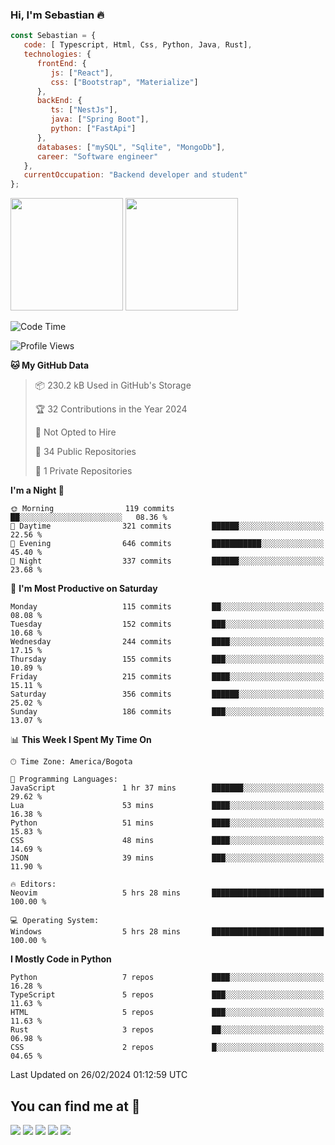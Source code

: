 ### Hi, I'm Sebastian :fire:

```js
const Sebastian = {
   code: [ Typescript, Html, Css, Python, Java, Rust],
   technologies: {
      frontEnd: {
         js: ["React"],
         css: ["Bootstrap", "Materialize"]
      },
      backEnd: {
         ts: ["NestJs"],
         java: ["Spring Boot"],
         python: ["FastApi"]
      },
      databases: ["mySQL", "Sqlite", "MongoDb"],
      career: "Software engineer"
   },
   currentOccupation: "Backend developer and student"
};
```
<div>
<img height=180em src="https://github-readme-stats.vercel.app/api?username=XantX&theme=gruvbox&show_icons=true"/>
<img height=180em src="https://github-readme-stats.vercel.app/api/top-langs/?username=XantX&layout=compact&theme=gruvbox"/>
</div>

<!--START_SECTION:waka-->
![Code Time](http://img.shields.io/badge/Code%20Time-40%20hrs%2041%20mins-blue)

![Profile Views](http://img.shields.io/badge/Profile%20Views-0-blue)

**🐱 My GitHub Data** 

> 📦 230.2 kB Used in GitHub's Storage 
 > 
> 🏆 32 Contributions in the Year 2024
 > 
> 🚫 Not Opted to Hire
 > 
> 📜 34 Public Repositories 
 > 
> 🔑 1 Private Repositories 
 > 
**I'm a Night 🦉** 

```text
🌞 Morning                119 commits         ██░░░░░░░░░░░░░░░░░░░░░░░   08.36 % 
🌆 Daytime                321 commits         ██████░░░░░░░░░░░░░░░░░░░   22.56 % 
🌃 Evening                646 commits         ███████████░░░░░░░░░░░░░░   45.40 % 
🌙 Night                  337 commits         ██████░░░░░░░░░░░░░░░░░░░   23.68 % 
```
📅 **I'm Most Productive on Saturday** 

```text
Monday                   115 commits         ██░░░░░░░░░░░░░░░░░░░░░░░   08.08 % 
Tuesday                  152 commits         ███░░░░░░░░░░░░░░░░░░░░░░   10.68 % 
Wednesday                244 commits         ████░░░░░░░░░░░░░░░░░░░░░   17.15 % 
Thursday                 155 commits         ███░░░░░░░░░░░░░░░░░░░░░░   10.89 % 
Friday                   215 commits         ████░░░░░░░░░░░░░░░░░░░░░   15.11 % 
Saturday                 356 commits         ██████░░░░░░░░░░░░░░░░░░░   25.02 % 
Sunday                   186 commits         ███░░░░░░░░░░░░░░░░░░░░░░   13.07 % 
```


📊 **This Week I Spent My Time On** 

```text
🕑︎ Time Zone: America/Bogota

💬 Programming Languages: 
JavaScript               1 hr 37 mins        ███████░░░░░░░░░░░░░░░░░░   29.62 % 
Lua                      53 mins             ████░░░░░░░░░░░░░░░░░░░░░   16.38 % 
Python                   51 mins             ████░░░░░░░░░░░░░░░░░░░░░   15.83 % 
CSS                      48 mins             ████░░░░░░░░░░░░░░░░░░░░░   14.69 % 
JSON                     39 mins             ███░░░░░░░░░░░░░░░░░░░░░░   11.90 % 

🔥 Editors: 
Neovim                   5 hrs 28 mins       █████████████████████████   100.00 % 

💻 Operating System: 
Windows                  5 hrs 28 mins       █████████████████████████   100.00 % 
```

**I Mostly Code in Python** 

```text
Python                   7 repos             ████░░░░░░░░░░░░░░░░░░░░░   16.28 % 
TypeScript               5 repos             ███░░░░░░░░░░░░░░░░░░░░░░   11.63 % 
HTML                     5 repos             ███░░░░░░░░░░░░░░░░░░░░░░   11.63 % 
Rust                     3 repos             ██░░░░░░░░░░░░░░░░░░░░░░░   06.98 % 
CSS                      2 repos             █░░░░░░░░░░░░░░░░░░░░░░░░   04.65 % 
```




 Last Updated on 26/02/2024 01:12:59 UTC
<!--END_SECTION:waka-->

## You can find me at :eyes:

<div> 
  <a href="https://www.instagram.com/zxantx" target="_blank"><img src="https://img.shields.io/badge/-Instagram-%23E4405F?style=for-the-badge&logo=instagram&logoColor=white" target="_blank"></a>
 	<a href="https://www.twitch.tv/xantxx" target="_blank"><img src="https://img.shields.io/badge/Twitch-9146FF?style=for-the-badge&logo=twitch&logoColor=white" target="_blank"></a>
  <a href = "mailto:sebastian.diaz.trabajo@gmail.com"><img src="https://img.shields.io/badge/-Gmail-%23333?style=for-the-badge&logo=gmail&logoColor=white" target="_blank"></a>
  <a href="https://www.linkedin.com/in/sebastian-diaz-torres/" target="_blank"><img src="https://img.shields.io/badge/-LinkedIn-%230077B5?style=for-the-badge&logo=linkedin&logoColor=white" target="_blank"></a> 
    <a href="https://sebastiandiazweb.com/" target="_blank"><img src="https://img.shields.io/badge/-web-%23333?style=for-the-badge&logo=google-chrome&logoColor=yellow" target="_blank"></a> 
  
</div>

